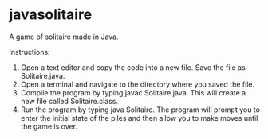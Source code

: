 # javasolitaire
A game of solitaire made in Java.

Instructions:
1. Open a text editor and copy the code into a new file. Save the file as Solitaire.java.
2. Open a terminal and navigate to the directory where you saved the file.
3. Compile the program by typing javac Solitaire.java. This will create a new file called Solitaire.class.
4. Run the program by typing java Solitaire. The program will prompt you to enter the initial state of the piles and then allow you to make moves until the game is over.
